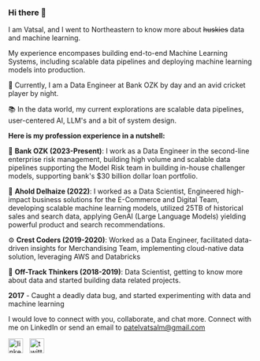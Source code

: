### Hi there 👋

I am Vatsal, and I went to Northeastern to know more about ~~huskies~~ data and machine learning.

My experience encompases building end-to-end Machine Learning Systems, including scalable data pipelines and deploying machine learning models into production.

🔭 Currently, I am a Data Engineer at Bank OZK by day and an avid cricket player by night.

📚 In the data world, my current explorations are scalable data pipelines, user-centered AI, LLM's and a bit of system design.

**Here is my profession experience in a nutshell:**

🏦 **Bank OZK (2023-Present)**: I work as a Data Engineer in the second-line enterprise risk management, building high volume and scalable data pipelines supporting the Model Risk team in building in-house challenger models, supporting bank's $30 billion dollar loan portfolio.

🍓 **Ahold Delhaize (2022)**: I worked as a Data Scientist, Engineered high-impact business solutions for the E-Commerce and Digital Team, developing scalable machine learning models, utilized 25TB of historical sales and search data, applying GenAI (Large Language Models) yielding powerful product and search recommendations.

⚙️ **Crest Coders (2019-2020)**: Worked as a Data Engineer, facilitated data-driven insights for Merchandising Team, implementing cloud-native data solution, leveraging AWS and Databricks

🤖 **Off-Track Thinkers (2018-2019)**: Data Scientist, getting to know more about data and started building data related projects.

**2017** - Caught a deadly data bug, and started experimenting with data and machine learning

I would love to connect with you, collaborate, and chat more. Connect with me on LinkedIn or send an email to patelvatsalm@gmail.com


<a href="https://www.linkedin.com/in/vatsalmpatel/">
         <img align="left" alt="linkedin" width="30px" style="padding-right:10px;" src="https://cdn.jsdelivr.net/gh/devicons/devicon/icons/linkedin/linkedin-original.svg" /> 
</a>

<a href="https://twitter.com/vatsalmpatel">
         <img align="left" alt="twitter" width="30px" style="padding-right:10px;" src="https://cdn.jsdelivr.net/gh/devicons/devicon/icons/twitter/twitter-original.svg" /> 
</a>

